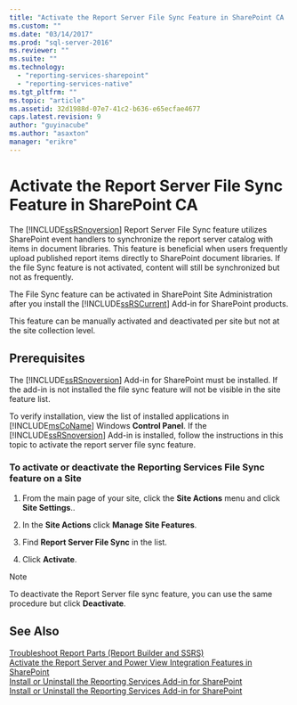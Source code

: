 ```yaml
---
title: "Activate the Report Server File Sync Feature in SharePoint CA | Microsoft Docs"
ms.custom: ""
ms.date: "03/14/2017"
ms.prod: "sql-server-2016"
ms.reviewer: ""
ms.suite: ""
ms.technology: 
  - "reporting-services-sharepoint"
  - "reporting-services-native"
ms.tgt_pltfrm: ""
ms.topic: "article"
ms.assetid: 32d1988d-07e7-41c2-b636-e65ecfae4677
caps.latest.revision: 9
author: "guyinacube"
ms.author: "asaxton"
manager: "erikre"
---
```

# Activate the Report Server File Sync Feature in SharePoint CA
  The [!INCLUDE[ssRSnoversion](../../includes/ssrsnoversion-md.md)] Report Server File Sync feature utilizes SharePoint event handlers to synchronize the report server catalog with items in document libraries. This feature is beneficial when users frequently upload published report items directly to SharePoint document libraries. If the file Sync feature is not activated, content will still be synchronized but not as frequently.  
  
 The File Sync feature can be activated in SharePoint Site Administration after you install the [!INCLUDE[ssRSCurrent](../../includes/ssrscurrent-md.md)] Add-in for SharePoint products.  
  
 This feature can be manually activated and deactivated per site but not at the site collection level.  
  
## Prerequisites  
 The [!INCLUDE[ssRSnoversion](../../includes/ssrsnoversion-md.md)] Add-in for SharePoint must be installed. If the add-in is not installed the file sync feature will not be visible in the site feature list.  
  
 To verify installation, view the list of installed applications in [!INCLUDE[msCoName](../../includes/msconame-md.md)] Windows **Control Panel**. If the [!INCLUDE[ssRSnoversion](../../includes/ssrsnoversion-md.md)] Add-in is installed, follow the instructions in this topic to activate the report server file sync feature.  
  
### To activate or deactivate the Reporting Services File Sync feature on a Site  
  
1.  From the main page of your site, click the **Site Actions** menu and click **Site Settings**..  
  
2.  In the **Site Actions** click **Manage Site Features**.  
  
3.  Find **Report Server File Sync** in the list.  
  
4.  Click **Activate**.  
  
> [!NOTE]  
>  To deactivate the Report Server file sync feature, you can use the same procedure but click **Deactivate**.  
  
## See Also  
 [Troubleshoot Report Parts (Report Builder and SSRS)](http://msdn.microsoft.com/en-us/d9fe1932-46e7-421b-a8a9-4c54d9576e94)   
 [Activate the Report Server and Power View Integration Features in SharePoint](../../reporting-services/report-server-sharepoint/site-collection-features-report-server-and-power-view.md)   
 [Install or Uninstall the Reporting Services Add-in for SharePoint](../../reporting-services/install-windows/install-or-uninstall-the-reporting-services-add-in-for-sharepoint.md)   
 [Install or Uninstall the Reporting Services Add-in for SharePoint](../../reporting-services/install-windows/install-or-uninstall-the-reporting-services-add-in-for-sharepoint.md)  
  
  